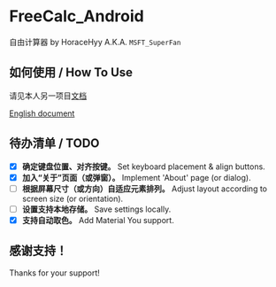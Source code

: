 # FreeCalc_Android
自由计算器 by HoraceHyy A.K.A. `MSFT_SuperFan`

## 如何使用 / How To Use
请见本人另一项目[文档](https://github.com/HoraceHuang-ui/Utilities_Collections#-%E8%87%AA%E7%94%B1%E8%AE%A1%E7%AE%97%E5%99%A8)

[English document](https://github.com/HoraceHuang-ui/Utilities_Collections/blob/master/README_English.md#-free-calculator)

## 待办清单 / TODO
- [x] **确定键盘位置、对齐按键。** Set keyboard placement & align buttons.
- [x] **加入“关于”页面（或弹窗）。** Implement 'About' page (or dialog).
- [ ] **根据屏幕尺寸（或方向）自适应元素排列。** Adjust layout according to screen size (or orientation).
- [ ] **设置支持本地存储。** Save settings locally.
- [x] **支持自动取色。** Add Material You support.

## 感谢支持！
Thanks for your support!
